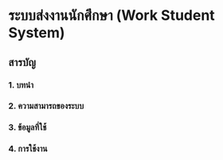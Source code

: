 # ระบบส่งงานนักศึกษา (Work Student System)
## สารบัญ
### 1. บทนำ
### 2. ความสามารถของระบบ
### 3. ข้อมูลที่ใช้
### 4. การใช้งาน 
